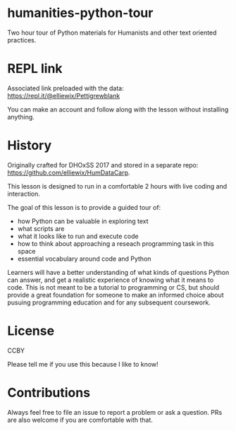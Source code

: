 # humanities-python-tour
Two hour tour of Python materials for Humanists and other text oriented practices.

# REPL link

Associated link preloaded with the data: https://repl.it/@elliewix/Pettigrewblank

You can make an account and follow along with the lesson without installing anything.

# History

Originally crafted for DHOxSS 2017 and stored in a separate repo: https://github.com/elliewix/HumDataCarp.

This lesson is designed to run in a comfortable 2 hours with live coding and interaction.

The goal of this lesson is to provide a guided tour of:

* how Python can be valuable in exploring text
* what scripts are
* what it looks like to run and execute code
* how to think about approaching a reseach programming task in this space
* essential vocabulary around code and Python

Learners will have a better understanding of what kinds of questions Python can answer, and get a realistic experience of knowing what it means to code. This is not meant to be a tutorial to programming or CS, but should provide a great foundation for someone to make an informed choice about pusuing programming education and for any subsequent coursework.

# License

CCBY

Please tell me if you use this because I like to know!

# Contributions

Always feel free to file an issue to report a problem or ask a question. PRs are also welcome if you are comfortable with that.

